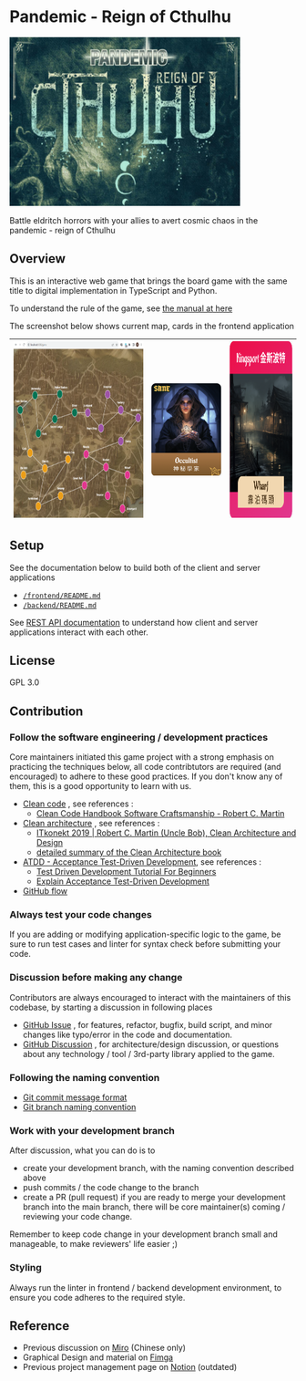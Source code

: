 # Pandemic - Reign of Cthulhu 

<img src="./doc/img/board-game-pandemic-cthulhu.png" width=405 height=296 class="center">

Battle eldritch horrors with your allies to avert cosmic chaos in the pandemic - reign of Cthulhu

## Overview
This is an interactive web game that brings the board game with the same title to digital implementation in TypeScript and Python.

To understand the rule of the game, see [the manual at here](https://www.zmangames.com/en/products/pandemic-reign-cthulhu/) 

The screenshot below shows current map, cards in the frontend application

|<img src="./doc/img/GaaS-pandemic-frontend-map-sample.png" width=430 height=310> | <img src="./doc/img/GaaS-pandemic-card-occultist.png"> |  <img src="./doc/img/GaaS-pandemic-card-place-wharf.png" height=310> |
|-|-|-| 


## Setup
See the documentation below to build both of the client and server applications
- [`/frontend/README.md`](./frontend/README.md)
- [`/backend/README.md`](./backend/README.md)

See [REST API documentation](https://game-as-a-service.github.io/Pandemic-Reign-of-Cthulhu/doc/api/) to understand how client and server applications interact with each other.


## License
GPL 3.0

## Contribution
### Follow the software engineering / development practices
Core maintainers initiated this game project with a strong emphasis on practicing the techniques below, all code contribtutors are required (and encouraged) to adhere to these good practices. If you don't know any of them, this is a good opportunity to learn with us. 
- [Clean code](https://gist.github.com/metalalive/38563d633fe207e16c7b96b47522b646) , see references :
  - [Clean Code Handbook Software Craftsmanship - Robert C. Martin](https://www.amazon.com/Clean-Code-Handbook-Software-Craftsmanship/dp/0132350882)
- [Clean architecture](https://blog.cleancoder.com/uncle-bob/2012/08/13/the-clean-architecture.html) , see references :
  - [ITkonekt 2019 | Robert C. Martin (Uncle Bob), Clean Architecture and Design](https://www.youtube.com/watch?app=desktop&v=2dKZ-dWaCiU)
  - [detailed summary of the Clean Architecture book](https://github.com/serodriguez68/clean-architecture)
- [ATDD - Acceptance Test-Driven Development](https://en.wikipedia.org/wiki/Acceptance_test-driven_development), see references :
  - [Test Driven Development Tutorial For Beginners](https://youtu.be/yfP_v6qCdcs?si=vVRI1yhbuqKkMCkJ)
  - [Explain Acceptance Test-Driven Development](https://softwareengineering.stackexchange.com/a/33263/346703)
- [GitHub flow](https://docs.github.com/en/get-started/quickstart/github-flow)

### Always test your code changes
If you are adding or modifying application-specific logic to the game, be sure to run test cases and linter for syntax check before submitting your code.

### Discussion before making any change
Contributors are always encouraged to interact with the maintainers of this codebase, by starting a discussion in following places
- [GitHub Issue](https://github.com/Game-as-a-Service/Pandemic-Reign-of-Cthulhu/issues) , for features, refactor, bugfix, build script, and minor changes like typo/error in the code and documentation.
- [GitHub Discussion](https://github.com/Game-as-a-Service/Pandemic-Reign-of-Cthulhu/discussions) , for architecture/design discussion, or questions about any technology / tool / 3rd-party library applied to the game.

### Following the naming convention
- [Git commit message format](https://github.com/Game-as-a-Service/Pandemic-Reign-of-Cthulhu/discussions/7)
- [Git branch naming convention](https://dev.to/varbsan/a-simplified-convention-for-naming-branches-and-commits-in-git-il4)

### Work with your development branch
After discussion, what you can do is to
- create your development branch, with the naming convention described above
- push commits / the code change to the branch
- create a PR (pull request) if you are ready to merge your development branch into the main branch, there will be core maintainer(s) coming / reviewing your code change.

Remember to keep code change in your development branch small and manageable, to make reviewers' life easier ;)

### Styling
Always run the linter in frontend / backend development environment, to ensure you code adheres to the required style.

## Reference
- Previous discussion on [Miro](https://miro.com/app/board/uXjVMO8BrcQ=) (Chinese only)
- Graphical Design and material on [Fimga](https://www.figma.com/file/MfUa9gGZLUq2xB5QXA6KFJ/%E7%98%9F%E7%96%AB%E5%8D%B1%E6%A9%9F---%E5%85%8B%E8%98%87%E9%AD%AF%E7%9A%84%E6%94%AF%E9%85%8D?type=design&node-id=0-1&mode=design)
- Previous project management page on [Notion](https://www.notion.so/6c32aaca13714324942d5ea81e1e80c5) (outdated)
